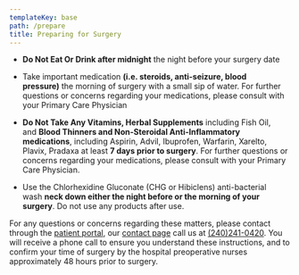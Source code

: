 ```yaml
---
templateKey: base
path: /prepare
title: Preparing for Surgery
---
```


- **Do Not Eat Or Drink after midnight** the night before your surgery date

- Take important medication **(i.e. steroids, anti-seizure, blood pressure)** the morning of
  surgery with a small sip of water. For further questions or concerns regarding your
  medications, please consult with your Primary Care Physician

- **Do Not Take Any Vitamins, Herbal Supplements** including Fish Oil, and **Blood Thinners
  and Non-Steroidal Anti-Inflammatory medications**, including Aspirin, Advil, Ibuprofen,
  Warfarin, Xarelto, Plavix, Pradaxa at least **7 days prior to surgery**. For further questions
  or concerns regarding your medications, please consult with your Primary Care
  Physician.

- Use the Chlorhexidine Gluconate (CHG or Hibiclens) anti-bacterial wash **neck
  down either the night before or the morning of your surgery**. Do not use any
  products after use.

For any questions or concerns regarding these matters, please contact through the [patient portal](https://patientally.com/), our [contact page](/contact) call us at [(240)241-0420](<tel:(240)241-0420>). You will receive a phone call to ensure you understand these instructions, and to confirm your time of surgery by the hospital preoperative nurses approximately 48 hours prior to surgery.

